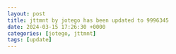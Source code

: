 ```yaml
---
layout: post
title: jttmnt by jotego has been updated to 9996345
date: 2024-03-15 17:26:30 +0000
categories: [jotego, jttmnt]
tags: [update]
---
```


